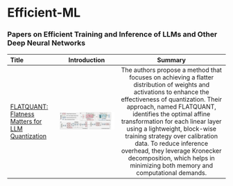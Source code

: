 # Efficient-ML

### Papers on Efficient Training and Inference of LLMs and Other Deep Neural Networks

| **Title** | **Introduction** | **Summary** |
|:--|:----:|:---:|
| [FLATQUANT: Flatness Matters for LLM Quantization](https://huggingface.co/papers/2410.09426) | ![FLATQUANT Overview](image.png) | The authors propose a method that focuses on achieving a flatter distribution of weights and activations to enhance the effectiveness of quantization. Their approach, named FLATQUANT, identifies the optimal affine transformation for each linear layer using a lightweight, block-wise training strategy over calibration data. To reduce inference overhead, they leverage Kronecker decomposition, which helps in minimizing both memory and computational demands.
